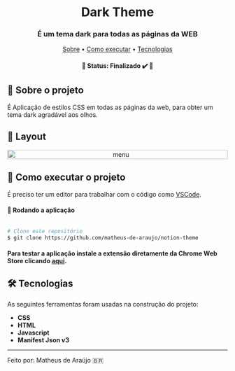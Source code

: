 <h1 align="center" font-weight:bold">
   Dark Theme
</h1>

<h3 align="center">
    É um tema dark para todas as páginas da WEB
</h3>

<p align="center">
	<a href="#-sobre-o-projeto">Sobre</a> •
 	<a href="#-como-executar-o-projeto">Como executar</a> • 
  	<a href="#-tecnologias">Tecnologias</a>
</p>
			       
<h4 align="center"> 
	🚧  Status: Finalizado ✔️ 🚧
</h4>

## :pencil: Sobre o projeto
É Aplicação de estilos CSS em todas as páginas da web, para obter um tema dark agradável aos olhos.
		 
## 🎨 Layout
			 
<p align="center" style="display: flex; align-items: flex-start; justify-content: center;">
  	<img alt="menu" src="/image/image1.png" width="100%">
</p>
		 
## 🚀 Como executar o projeto

É preciso ter um editor para trabalhar com o código como [VSCode](https://code.visualstudio.com/).

#### 🧭 Rodando a aplicação

```bash

# Clone este repositório
$ git clone https://github.com/matheus-de-araujo/notion-theme

```
#### Para testar a aplicação instale a extensão diretamente da Chrome Web Store clicando [aqui](https://chrome.google.com/webstore/detail/notion-theme/olefdafjpbgbadodlogiecloeogkjhdo?hl=en-US&authuser=0).

## 🛠 Tecnologias

As seguintes ferramentas foram usadas na construção do projeto:

- **CSS**
- **HTML**
- **Javascript**
- **Manifest Json v3**


---

Feito por: Matheus de Araújo 🇧🇷
